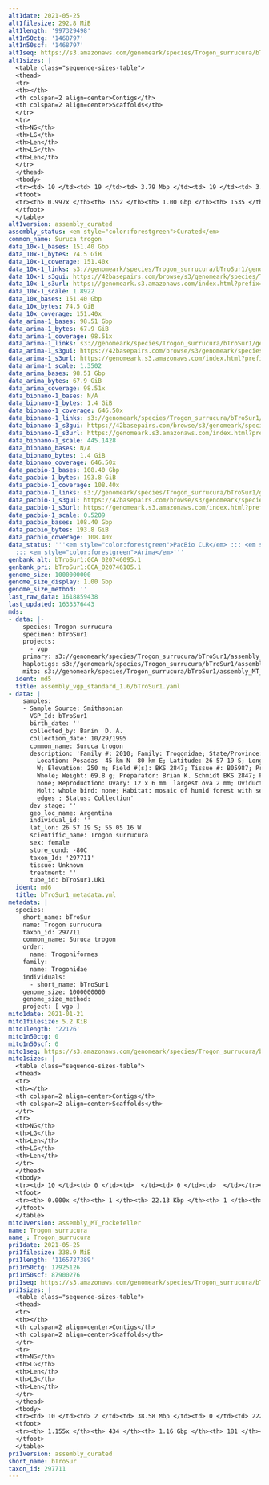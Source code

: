 ```yaml
---
alt1date: 2021-05-25
alt1filesize: 292.8 MiB
alt1length: '997329498'
alt1n50ctg: '1468797'
alt1n50scf: '1468797'
alt1seq: https://s3.amazonaws.com/genomeark/species/Trogon_surrucura/bTroSur1/assembly_curated/bTroSur1.alt.cur.20210525.fasta.gz
alt1sizes: |
  <table class="sequence-sizes-table">
  <thead>
  <tr>
  <th></th>
  <th colspan=2 align=center>Contigs</th>
  <th colspan=2 align=center>Scaffolds</th>
  </tr>
  <tr>
  <th>NG</th>
  <th>LG</th>
  <th>Len</th>
  <th>LG</th>
  <th>Len</th>
  </tr>
  </thead>
  <tbody>
  <tr><td> 10 </td><td> 19 </td><td> 3.79 Mbp </td><td> 19 </td><td> 3.79 Mbp </td></tr><tr><td> 20 </td><td> 49 </td><td> 2.95 Mbp </td><td> 49 </td><td> 2.95 Mbp </td></tr><tr><td> 30 </td><td> 86 </td><td> 2.42 Mbp </td><td> 86 </td><td> 2.42 Mbp </td></tr><tr><td> 40 </td><td> 135 </td><td> 1.84 Mbp </td><td> 135 </td><td> 1.84 Mbp </td></tr><tr style="background-color:#cccccc;"><td> 50 </td><td> 195 </td><td> 1.47 Mbp </td><td> 195 </td><td> 1.47 Mbp </td></tr><tr><td> 60 </td><td> 272 </td><td> 1.14 Mbp </td><td> 272 </td><td> 1.14 Mbp </td></tr><tr><td> 70 </td><td> 372 </td><td> 0.88 Mbp </td><td> 371 </td><td> 0.88 Mbp </td></tr><tr><td> 80 </td><td> 505 </td><td> 0.64 Mbp </td><td> 504 </td><td> 0.64 Mbp </td></tr><tr><td> 90 </td><td> 711 </td><td> 348.10 Kbp </td><td> 709 </td><td> 351.43 Kbp </td></tr><tr><td> 100 </td><td> 0 </td><td>  </td><td> 0 </td><td>  </td></tr></tbody>
  <tfoot>
  <tr><th> 0.997x </th><th> 1552 </th><th> 1.00 Gbp </th><th> 1535 </th><th> 1.00 Gbp </th></tr>
  </tfoot>
  </table>
alt1version: assembly_curated
assembly_status: <em style="color:forestgreen">Curated</em>
common_name: Suruca trogon
data_10x-1_bases: 151.40 Gbp
data_10x-1_bytes: 74.5 GiB
data_10x-1_coverage: 151.40x
data_10x-1_links: s3://genomeark/species/Trogon_surrucura/bTroSur1/genomic_data/10x/<br>
data_10x-1_s3gui: https://42basepairs.com/browse/s3/genomeark/species/Trogon_surrucura/bTroSur1/genomic_data/10x/
data_10x-1_s3url: https://genomeark.s3.amazonaws.com/index.html?prefix=species/Trogon_surrucura/bTroSur1/genomic_data/10x/
data_10x-1_scale: 1.8922
data_10x_bases: 151.40 Gbp
data_10x_bytes: 74.5 GiB
data_10x_coverage: 151.40x
data_arima-1_bases: 98.51 Gbp
data_arima-1_bytes: 67.9 GiB
data_arima-1_coverage: 98.51x
data_arima-1_links: s3://genomeark/species/Trogon_surrucura/bTroSur1/genomic_data/arima/<br>
data_arima-1_s3gui: https://42basepairs.com/browse/s3/genomeark/species/Trogon_surrucura/bTroSur1/genomic_data/arima/
data_arima-1_s3url: https://genomeark.s3.amazonaws.com/index.html?prefix=species/Trogon_surrucura/bTroSur1/genomic_data/arima/
data_arima-1_scale: 1.3502
data_arima_bases: 98.51 Gbp
data_arima_bytes: 67.9 GiB
data_arima_coverage: 98.51x
data_bionano-1_bases: N/A
data_bionano-1_bytes: 1.4 GiB
data_bionano-1_coverage: 646.50x
data_bionano-1_links: s3://genomeark/species/Trogon_surrucura/bTroSur1/genomic_data/bionano/<br>
data_bionano-1_s3gui: https://42basepairs.com/browse/s3/genomeark/species/Trogon_surrucura/bTroSur1/genomic_data/bionano/
data_bionano-1_s3url: https://genomeark.s3.amazonaws.com/index.html?prefix=species/Trogon_surrucura/bTroSur1/genomic_data/bionano/
data_bionano-1_scale: 445.1428
data_bionano_bases: N/A
data_bionano_bytes: 1.4 GiB
data_bionano_coverage: 646.50x
data_pacbio-1_bases: 108.40 Gbp
data_pacbio-1_bytes: 193.8 GiB
data_pacbio-1_coverage: 108.40x
data_pacbio-1_links: s3://genomeark/species/Trogon_surrucura/bTroSur1/genomic_data/pacbio/<br>
data_pacbio-1_s3gui: https://42basepairs.com/browse/s3/genomeark/species/Trogon_surrucura/bTroSur1/genomic_data/pacbio/
data_pacbio-1_s3url: https://genomeark.s3.amazonaws.com/index.html?prefix=species/Trogon_surrucura/bTroSur1/genomic_data/pacbio/
data_pacbio-1_scale: 0.5209
data_pacbio_bases: 108.40 Gbp
data_pacbio_bytes: 193.8 GiB
data_pacbio_coverage: 108.40x
data_status: '''<em style="color:forestgreen">PacBio CLR</em> ::: <em style="color:forestgreen">10x</em>
  ::: <em style="color:forestgreen">Arima</em>'''
genbank_alt: bTroSur1:GCA_020746095.1
genbank_pri: bTroSur1:GCA_020746105.1
genome_size: 1000000000
genome_size_display: 1.00 Gbp
genome_size_method: ''
last_raw_data: 1618859438
last_updated: 1633376443
mds:
- data: |-
    species: Trogon surrucura
    specimen: bTroSur1
    projects:
      - vgp
    primary: s3://genomeark/species/Trogon_surrucura/bTroSur1/assembly_vgp_standard_1.6/bTroSur1.pri.asm.20210407.fasta.gz
    haplotigs: s3://genomeark/species/Trogon_surrucura/bTroSur1/assembly_vgp_standard_1.6/bTroSur1.alt.asm.20210407.fasta.gz
    mito: s3://genomeark/species/Trogon_surrucura/bTroSur1/assembly_MT_rockefeller/bTroSur1.MT.20210121.fasta.gz
  ident: md5
  title: assembly_vgp_standard_1.6/bTroSur1.yaml
- data: |
    samples:
    - Sample Source: Smithsonian
      VGP_Id: bTroSur1
      birth_date: ''
      collected_by: Banin  D. A.
      collection_date: 10/29/1995
      common_name: Suruca trogon
      description: 'Family #: 2010; Family: Trogonidae; State/Province: Misiones; Precise
        Location: Posadas  45 km N  80 km E; Latitude: 26 57 19 S; Longitude: 55 05 16
        W; Elevation: 250 m; Field #(s): BKS 2847; Tissue #: B05987; Preparation: Skeleton:
        Whole; Weight: 69.8 g; Preparator: Brian K. Schmidt BKS 2847; Fat: little; Bursa:
        none; Reproduction: Ovary: 12 x 6 mm  largest ova 2 mm; Oviduct: 5 mm  at cloaca;
        Molt: whole bird: none; Habitat: mosaic of humid forest with second growth at
        edges ; Status: Collection'
      dev_stage: ''
      geo_loc_name: Argentina
      individual_id: ''
      lat_lon: 26 57 19 S; 55 05 16 W
      scientific_name: Trogon surrucura
      sex: female
      store_cond: -80C
      taxon_Id: '297711'
      tissue: Unknown
      treatment: ''
      tube_id: bTroSur1.Uk1
  ident: md6
  title: bTroSur1_metadata.yml
metadata: |
  species:
    short_name: bTroSur
    name: Trogon surrucura
    taxon_id: 297711
    common_name: Suruca trogon
    order:
      name: Trogoniformes
    family:
      name: Trogonidae
    individuals:
      - short_name: bTroSur1
    genome_size: 1000000000
    genome_size_method:
    project: [ vgp ]
mito1date: 2021-01-21
mito1filesize: 5.2 KiB
mito1length: '22126'
mito1n50ctg: 0
mito1n50scf: 0
mito1seq: https://s3.amazonaws.com/genomeark/species/Trogon_surrucura/bTroSur1/assembly_MT_rockefeller/bTroSur1.MT.20210121.fasta.gz
mito1sizes: |
  <table class="sequence-sizes-table">
  <thead>
  <tr>
  <th></th>
  <th colspan=2 align=center>Contigs</th>
  <th colspan=2 align=center>Scaffolds</th>
  </tr>
  <tr>
  <th>NG</th>
  <th>LG</th>
  <th>Len</th>
  <th>LG</th>
  <th>Len</th>
  </tr>
  </thead>
  <tbody>
  <tr><td> 10 </td><td> 0 </td><td>  </td><td> 0 </td><td>  </td></tr><tr><td> 20 </td><td> 0 </td><td>  </td><td> 0 </td><td>  </td></tr><tr><td> 30 </td><td> 0 </td><td>  </td><td> 0 </td><td>  </td></tr><tr><td> 40 </td><td> 0 </td><td>  </td><td> 0 </td><td>  </td></tr><tr style="background-color:#cccccc;"><td> 50 </td><td> 0 </td><td style="background-color:#ff8888;">  </td><td> 0 </td><td style="background-color:#ff8888;">  </td></tr><tr><td> 60 </td><td> 0 </td><td>  </td><td> 0 </td><td>  </td></tr><tr><td> 70 </td><td> 0 </td><td>  </td><td> 0 </td><td>  </td></tr><tr><td> 80 </td><td> 0 </td><td>  </td><td> 0 </td><td>  </td></tr><tr><td> 90 </td><td> 0 </td><td>  </td><td> 0 </td><td>  </td></tr><tr><td> 100 </td><td> 0 </td><td>  </td><td> 0 </td><td>  </td></tr></tbody>
  <tfoot>
  <tr><th> 0.000x </th><th> 1 </th><th> 22.13 Kbp </th><th> 1 </th><th> 22.13 Kbp </th></tr>
  </tfoot>
  </table>
mito1version: assembly_MT_rockefeller
name: Trogon surrucura
name_: Trogon_surrucura
pri1date: 2021-05-25
pri1filesize: 338.9 MiB
pri1length: '1165727389'
pri1n50ctg: 17925126
pri1n50scf: 87900276
pri1seq: https://s3.amazonaws.com/genomeark/species/Trogon_surrucura/bTroSur1/assembly_curated/bTroSur1.pri.cur.20210525.fasta.gz
pri1sizes: |
  <table class="sequence-sizes-table">
  <thead>
  <tr>
  <th></th>
  <th colspan=2 align=center>Contigs</th>
  <th colspan=2 align=center>Scaffolds</th>
  </tr>
  <tr>
  <th>NG</th>
  <th>LG</th>
  <th>Len</th>
  <th>LG</th>
  <th>Len</th>
  </tr>
  </thead>
  <tbody>
  <tr><td> 10 </td><td> 2 </td><td> 38.58 Mbp </td><td> 0 </td><td> 222.21 Mbp </td></tr><tr><td> 20 </td><td> 5 </td><td> 33.16 Mbp </td><td> 0 </td><td> 222.21 Mbp </td></tr><tr><td> 30 </td><td> 8 </td><td> 26.86 Mbp </td><td> 1 </td><td> 127.11 Mbp </td></tr><tr><td> 40 </td><td> 12 </td><td> 22.53 Mbp </td><td> 2 </td><td> 100.50 Mbp </td></tr><tr style="background-color:#cccccc;"><td> 50 </td><td> 17 </td><td style="background-color:#88ff88;"> 17.93 Mbp </td><td> 3 </td><td style="background-color:#88ff88;"> 87.90 Mbp </td></tr><tr><td> 60 </td><td> 23 </td><td> 15.32 Mbp </td><td> 4 </td><td> 82.62 Mbp </td></tr><tr><td> 70 </td><td> 31 </td><td> 11.71 Mbp </td><td> 5 </td><td> 82.43 Mbp </td></tr><tr><td> 80 </td><td> 41 </td><td> 8.92 Mbp </td><td> 7 </td><td> 47.45 Mbp </td></tr><tr><td> 90 </td><td> 53 </td><td> 7.33 Mbp </td><td> 11 </td><td> 22.25 Mbp </td></tr><tr><td> 100 </td><td> 70 </td><td> 4.55 Mbp </td><td> 16 </td><td> 17.58 Mbp </td></tr></tbody>
  <tfoot>
  <tr><th> 1.155x </th><th> 434 </th><th> 1.16 Gbp </th><th> 181 </th><th> 1.17 Gbp </th></tr>
  </tfoot>
  </table>
pri1version: assembly_curated
short_name: bTroSur
taxon_id: 297711
---
```

